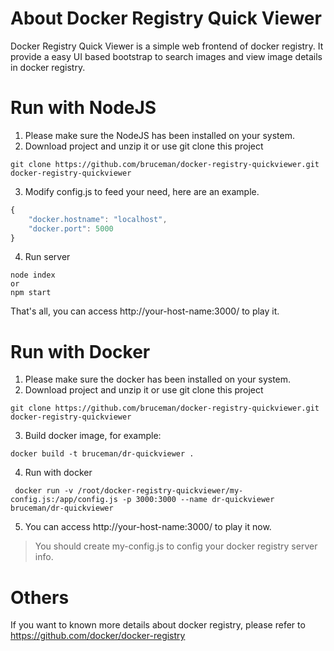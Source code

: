 About Docker Registry Quick Viewer
==================================
Docker Registry Quick Viewer is a simple web frontend of docker registry. 
It provide a easy UI based bootstrap to search images and view image details in docker registry.


Run with NodeJS
===============
1. Please make sure the NodeJS has been installed on your system.
2. Download project and unzip it or use git clone this project
```
git clone https://github.com/bruceman/docker-registry-quickviewer.git docker-registry-quickviewer

```
3. Modify config.js to feed your need, here are an example.
```js
{
    "docker.hostname": "localhost",
    "docker.port": 5000
}

```
4. Run server
```
node index
or
npm start

```

That's all, you can access http://your-host-name:3000/ to play it.


Run with Docker
===============
1. Please make sure the docker has been installed on your system.
2. Download project and unzip it or use git clone this project
```
git clone https://github.com/bruceman/docker-registry-quickviewer.git docker-registry-quickviewer

```
3. Build docker image, for example:
```
docker build -t bruceman/dr-quickviewer .

```
4. Run with docker
```
 docker run -v /root/docker-registry-quickviewer/my-config.js:/app/config.js -p 3000:3000 --name dr-quickviewer bruceman/dr-quickviewer

```
5. You can access http://your-host-name:3000/ to play it now.

> You should create my-config.js to config your docker registry server info.

Others
======
If you want to known more details about docker registry, please refer to https://github.com/docker/docker-registry


